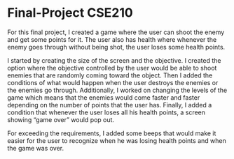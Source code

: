 # Final-Project CSE210 

For this final project, I created a game where the user can shoot the enemy and get some points for it. The user also has health where whenever
the enemy goes through without being shot, the user loses some health points.
 
 I started by creating the size of the screen and the objective. I created the option where the objective controlled by the user would be able to
 shoot enemies that are randomly coming toward the object. Then I added the conditions of what would happen when the user destroys the enemies or 
 the enemies go through. Additionally, I worked on changing the levels of the game which means that the enemies would come faster and faster depending 
 on the number of points that the user has. Finally, I added a condition that whenever the user loses all his health points, a screen showing “game over” 
 would pop out.
 
 For exceeding the requirements, I added some beeps that would make it easier for the user to recognize when he was losing health points and when the game was over.
